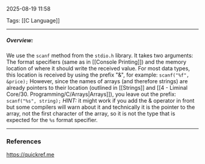 2025-08-19 11:58

Tags:  [[C Language]]

------------------------------------------------
##### Overview:
We use the `scanf` method from the `stdio.h` library. It takes two arguments:  The format specifiers (same as in [[Console Printing]]) and the memory location of where it should write the received value. 
For most data types, this location is received by using the prefix "&", for example:
`scanf("%f", &price);`
However, since the names of arrays (and therefore strings) are already pointers to their location (outlined in [[Strings]] and [[4 - Liminal Core/30. Programming/C/Arrays|Arrays]]), you leave out the prefix:
`scanf("%s", string);`
*HINT:* it might work if you add the & operator in front but some compilers will warn about it and technically it is the pointer to the array, not the first character of the array, so it is not the type that is expected for the `%s` format specifier.


------------------------------------------------------
### References
https://quickref.me